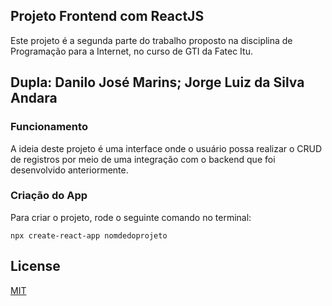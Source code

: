 ## Projeto Frontend com ReactJS
Este projeto é a segunda parte do trabalho proposto na disciplina de Programação para a Internet, no curso de GTI da Fatec Itu.

## Dupla: Danilo José Marins; Jorge Luiz da Silva Andara

### Funcionamento
A ideia deste projeto é uma interface onde o usuário possa realizar o CRUD de registros por meio de uma integração com o backend que foi desenvolvido anteriormente.

### Criação do App
Para criar o projeto, rode o seguinte comando no terminal:
```
npx create-react-app nomdedoprojeto
```

## License
[MIT](https://choosealicense.com/licenses/mit/)